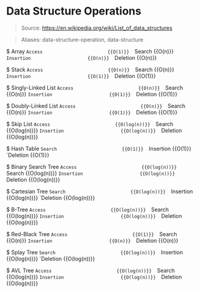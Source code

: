 # Data Structure Operations

> Source: https://en.wikipedia.org/wiki/List_of_data_structures

> Aliases: data-structure-operation, data-structure

$ Array
    `Access                        {{O(1)}} 
    `Search                        {{O(n)}} 
    `Insertion                     {{O(n)}} 
    `Deletion                      {{O(n)}} 

$ Stack
    `Access                        {{O(n)}} 
    `Search                        {{O(n)}} 
    `Insertion                     {{O(1)}} 
    `Deletion                      {{O(1)}} 

$ Singly-Linked List
    `Access                        {{O(n)}} 
    `Search                        {{O(n)}} 
    `Insertion                     {{O(1)}} 
    `Deletion                      {{O(1)}} 

$ Doubly-Linked List
    `Access                        {{O(n)}} 
    `Search                        {{O(n)}} 
    `Insertion                     {{O(1)}} 
    `Deletion                      {{O(1)}} 

$ Skip List
    `Access                        {{O(log(n))}} 
    `Search                        {{O(log(n))}} 
    `Insertion                     {{O(log(n))}} 
    `Deletion                      {{O(log(n))}} 

$ Hash Table
    `Search                        {{O(1)}} 
    `Insertion                     {{O(1)}} 
    `Deletion                      {{O(1)}} 

$ Binary Search Tree
    `Access                        {{O(log(n))}} 
    `Search                        {{O(log(n))}} 
    `Insertion                     {{O(log(n))}} 
    `Deletion                      {{O(log(n))}} 

$ Cartesian Tree
    `Search                        {{O(log(n))}} 
    `Insertion                     {{O(log(n))}} 
    `Deletion                      {{O(log(n))}} 

$ B-Tree
    `Access                        {{O(log(n))}} 
    `Search                        {{O(log(n))}} 
    `Insertion                     {{O(log(n))}} 
    `Deletion                      {{O(log(n))}} 

$ Red-Black Tree
    `Access                        {{O(1)}} 
    `Search                        {{O(n)}} 
    `Insertion                     {{O(n)}} 
    `Deletion                      {{O(n)}} 

$ Splay Tree
    `Search                        {{O(log(n))}} 
    `Insertion                     {{O(log(n))}} 
    `Deletion                      {{O(log(n))}} 

$ AVL Tree
    `Access                        {{O(log(n))}} 
    `Search                        {{O(log(n))}} 
    `Insertion                     {{O(log(n))}} 
    `Deletion                      {{O(log(n))}} 

